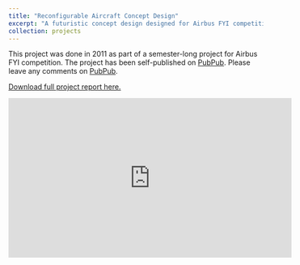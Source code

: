 ```yaml
---
title: "Reconfigurable Aircraft Concept Design"
excerpt: "A futuristic concept design designed for Airbus FYI competition in 2011<br/><img src='/images/airbus-fyi1.png' width='50%'>"
collection: projects
---
```


This project was done in 2011 as part of a semester-long project for Airbus FYI competition. The project has been self-published on [PubPub](https://shivams.pubpub.org/pub/0a522069/). Please leave any comments on [PubPub](https://shivams.pubpub.org/pub/0a522069/). 

[Download full project report here.](/files/airbusFYI.pdf)

<iframe width="560" height="315" src="https://www.youtube.com/embed/IcE6dQPYfdE" frameborder="0" allow="accelerometer; autoplay; clipboard-write; encrypted-media; gyroscope; picture-in-picture" allowfullscreen></iframe>



